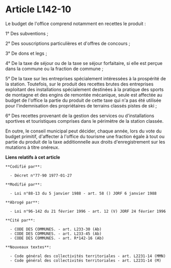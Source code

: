 # Article L142-10

Le budget de l'office comprend notamment en recettes le produit :

1° Des subventions ;

2° Des souscriptions particulières et d'offres de concours ;

3° De dons et legs ;

4° De la taxe de séjour ou de la taxe se séjour forfaitaire, si elle est perçue dans la commune ou la fraction de commune ;

5° De la taxe sur les entreprises spécialement intéressées à la prospérité de la station. Toutefois, sur le produit des
recettes brutes des entreprises exploitant des installations spécialement destinées à la pratique des sports de montagne et
des engins de remontée mécanique, seule est affectée au budget de l'office la partie du produit de cette taxe qui n'a pas été
utilisée pour l'indemnisation des propriétaires de terrains classés pistes de ski ;

6° Des recettes provenant de la gestion des services ou d'installations sportives et touristiques comprises dans le périmètre
de la station classée.

En outre, le conseil municipal peut décider, chaque année, lors du vote du budget primitif, d'affecter à l'office du tourisme
une fraction égale à tout ou partie du produit de la taxe additionnelle aux droits d'enregistrement sur les mutations à titre
onéreux.

**Liens relatifs à cet article**

	**Codifié par**:

	  - Décret n°77-90 1977-01-27

	**Modifié par**:

	  - Loi n°88-13 du 5 janvier 1988 - art. 58 () JORF 6 janvier 1988

	**Abrogé par**:

	  - Loi n°96-142 du 21 février 1996 - art. 12 (V) JORF 24 février 1996

	**Cité par**:

	  - CODE DES COMMUNES. - art. L233-30 (Ab)
	  - CODE DES COMMUNES. - art. L233-45 (Ab)
	  - CODE DES COMMUNES. - art. R*142-16 (Ab)

	**Nouveaux textes**:

	  - Code général des collectivités territoriales - art. L2231-14 (MMN)
	  - Code général des collectivités territoriales - art. L2231-14 (M)
